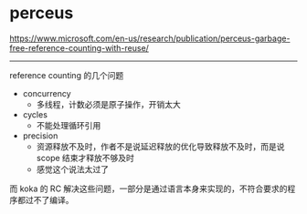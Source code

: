 # perceus

https://www.microsoft.com/en-us/research/publication/perceus-garbage-free-reference-counting-with-reuse/

---

reference counting 的几个问题

- concurrency
    - 多线程，计数必须是原子操作，开销太大
- cycles
    - 不能处理循环引用
- precision
    - 资源释放不及时，作者不是说延迟释放的优化导致释放不及时，而是说 scope 结束才释放不够及时
    - 感觉这个说法太过了

而 koka 的 RC 解决这些问题，一部分是通过语言本身来实现的，不符合要求的程序都过不了编译。
